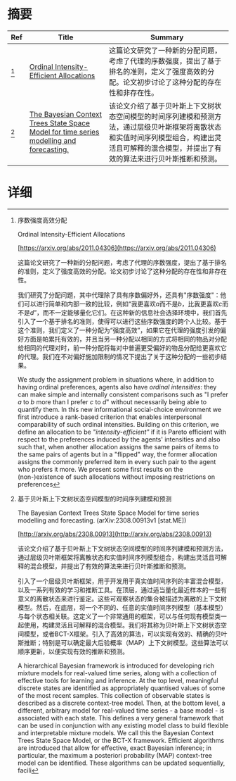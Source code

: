 # 摘要

| Ref | Title | Summary |
| --- | --- | --- |
| [^1] | [Ordinal Intensity-Efficient Allocations](https://arxiv.org/abs/2011.04306) | 这篇论文研究了一种新的分配问题，考虑了代理的序数强度，提出了基于排名的准则，定义了强度高效的分配。论文初步讨论了这种分配的存在性和非存在性。 |
| [^2] | [The Bayesian Context Trees State Space Model for time series modelling and forecasting.](http://arxiv.org/abs/2308.00913) | 该论文介绍了基于贝叶斯上下文树状态空间模型的时间序列建模和预测方法，通过层级贝叶斯框架将离散状态和实值时间序列模型组合，构建出灵活且可解释的混合模型，并提出了有效的算法来进行贝叶斯推断和预测。 |

# 详细

[^1]: 序数强度高效分配

    Ordinal Intensity-Efficient Allocations

    [https://arxiv.org/abs/2011.04306](https://arxiv.org/abs/2011.04306)

    这篇论文研究了一种新的分配问题，考虑了代理的序数强度，提出了基于排名的准则，定义了强度高效的分配。论文初步讨论了这种分配的存在性和非存在性。

    

    我们研究了分配问题，其中代理除了具有序数偏好外，还具有"序数强度"：他们可以进行简单和内部一致的比较，例如“我更喜欢$a$而不是$b$，比我更喜欢$c$而不是$d$”，而不一定能够量化它们。在这种新的信息社会选择环境中，我们首先引入了一个基于排名的准则，使得可以进行这些序数强度的跨个人比较。基于这个准则，我们定义了一种分配为“强度高效”，如果它在代理的强度引发的偏好方面是帕累托有效的，并且当另一种分配以相同的方式将相同的物品对分配给相同的代理对时，前一种分配将每对中普遍更受偏好的物品分配给更喜欢它的代理。我们在不对偏好施加限制的情况下提出了关于这种分配的一些初步结果。

    We study the assignment problem in situations where, in addition to having ordinal preferences, agents also have *ordinal intensities*: they can make simple and internally consistent comparisons such as "I prefer $a$ to $b$ more than I prefer $c$ to $d$" without necessarily being able to quantify them. In this new informational social-choice environment we first introduce a rank-based criterion that enables interpersonal comparability of such ordinal intensities. Building on this criterion, we define an allocation to be *"intensity-efficient"* if it is Pareto efficient with respect to the preferences induced by the agents' intensities and also such that, when another allocation assigns the same pairs of items to the same pairs of agents but in a "flipped" way, the former allocation assigns the commonly preferred item in every such pair to the agent who prefers it more. We present some first results on the (non-)existence of such allocations without imposing restrictions on preferences 
    
[^2]: 基于贝叶斯上下文树状态空间模型的时间序列建模和预测

    The Bayesian Context Trees State Space Model for time series modelling and forecasting. (arXiv:2308.00913v1 [stat.ME])

    [http://arxiv.org/abs/2308.00913](http://arxiv.org/abs/2308.00913)

    该论文介绍了基于贝叶斯上下文树状态空间模型的时间序列建模和预测方法，通过层级贝叶斯框架将离散状态和实值时间序列模型组合，构建出灵活且可解释的混合模型，并提出了有效的算法来进行贝叶斯推断和预测。

    

    引入了一个层级贝叶斯框架，用于开发用于真实值时间序列的丰富混合模型，以及一系列有效的学习和推断工具。在顶层，通过适当量化最近样本的一些有意义的离散状态来进行鉴定。这些可观察状态的集合被描述为离散的上下文树模型。然后，在底层，将一个不同的、任意的实值时间序列模型（基本模型）与每个状态相关联。这定义了一个非常通用的框架，可以与任何现有模型类一起使用，构建灵活且可解释的混合模型。我们将其称为贝叶斯上下文树状态空间模型，或者BCT-X框架。引入了高效的算法，可以实现有效的、精确的贝叶斯推断；特别是可以确定最大后验概率（MAP）上下文树模型。这些算法可以顺序更新，以便实现有效的推断和预测。

    A hierarchical Bayesian framework is introduced for developing rich mixture models for real-valued time series, along with a collection of effective tools for learning and inference. At the top level, meaningful discrete states are identified as appropriately quantised values of some of the most recent samples. This collection of observable states is described as a discrete context-tree model. Then, at the bottom level, a different, arbitrary model for real-valued time series - a base model - is associated with each state. This defines a very general framework that can be used in conjunction with any existing model class to build flexible and interpretable mixture models. We call this the Bayesian Context Trees State Space Model, or the BCT-X framework. Efficient algorithms are introduced that allow for effective, exact Bayesian inference; in particular, the maximum a posteriori probability (MAP) context-tree model can be identified. These algorithms can be updated sequentially, facili
    

